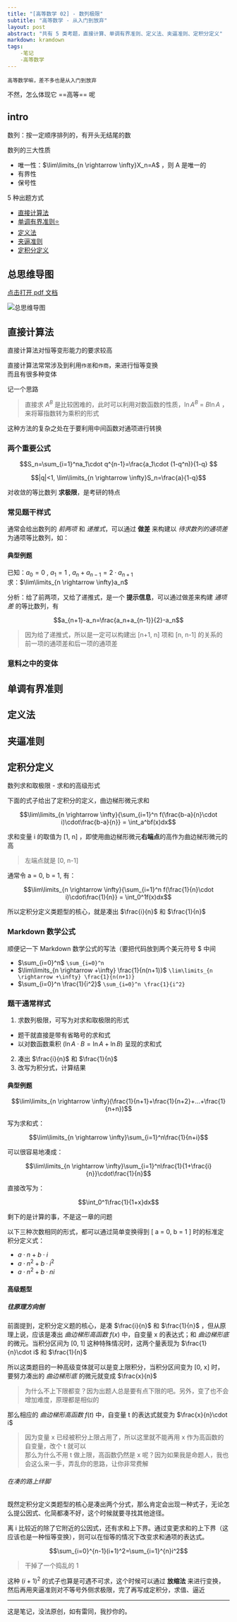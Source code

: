```yaml
---
title: "[高等数学 02] - 数列极限"
subtitle: "高等数学 - 从入门到放弃"
layout: post
abstract: "共有 5 类考题，直接计算、单调有界准则、定义法、夹逼准则、定积分定义"
markdown: kramdown
tags:
    -笔记
    -高等数学
---
```


````
高等数学嘛，差不多也是从入门到放弃
````
不然，怎么体现它 ==高等== 呢

## intro

数列：按一定顺序排列的，有开头无结尾的数

数列的三大性质
- 唯一性：$\lim\limits_{n \rightarrow \infty}X_n=A$ ，则 A 是唯一的
- 有界性
- 保号性

5 种出题方式
- [直接计算法](#直接计算法)
- [单调有界准则⭐](#单调有界准则)
- [定义法](#定义法)
- [夹逼准则](#夹逼准则)
- [定积分定义](#定积分定义)

## 总思维导图
[点击打开 pdf 文档](https://blog.ifheart.tk/media/doc/数列极限.pdf)

![总思维导图](https://blog.ifheart.tk/media/img/数列极限.jpg)































## 直接计算法

直接计算法对恒等变形能力的要求较高

直接计算法常常涉及到利用`作差`和`作商`，来进行恒等变换  
而且有很多种变体

记一个思路
> 直接求 $A^B$ 是比较困难的，此时可以利用对数函数的性质，$\ln A^B$ = $B\ln A$ ，来将幂指数转为乘积的形式  

这种方法的复杂之处在于要利用中间函数对通项进行转换

### 两个重要公式

$$S_n=\sum_{i=1}^na_1\cdot q^{n-1}=\frac{a_1\cdot (1-q^n)}{1-q} $$

$$|q|<1, \lim\limits_{n \rightarrow \infty}S_n=\frac{a}{1-q}$$

对收敛的等比数列 **求极限**，是考研的特点

### 常见题干样式

通常会给出数列的 *前两项* 和 *递推式*，可以通过 **做差** 来构建以 *待求数列的通项差* 为通项等比数列，如：

#### 典型例题

已知：$a_0=0$ , $a_1=1$ , $a_n+a_{n-1}=2\cdot a_{n+1}$  
求：$\lim\limits_{n \rightarrow \infty}a_n$

分析：给了前两项，又给了递推式，是一个 **提示信息**，可以通过做差来构建 *通项差* 的等比数列，有

$$a_{n+1}-a_n=\frac{a_n+a_{n-1}}{2}-a_n$$

> 因为给了递推式，所以是一定可以构建出 [n+1, n] 项和 [n, n-1] 的关系的  
> 前一项的通项差和后一项的通项差
 
### 意料之中的变体

## 单调有界准则

## 定义法

## 夹逼准则

## 定积分定义
数列求和取极限 - 求和的高级形式

下面的式子给出了定积分的定义，曲边梯形微元求和

$$\lim\limits_{n \rightarrow \infty}{\sum_{i=1}^n f(\frac{b-a}{n}\cdot i)\cdot\frac{b-a}{n}} = \int_a^bf(x)dx$$

求和变量 i 的取值为 [1, n] ，即使用曲边梯形微元**右端点**的高作为曲边梯形微元的高
> 左端点就是 [0, n-1]
 
通常令 a = 0, b = 1, 有：

$$\lim\limits_{n \rightarrow \infty}{\sum_{i=1}^n f(\frac{1}{n}\cdot i)\cdot\frac{1}{n}} = \int_0^1f(x)dx$$

所以定积分定义类题型的核心，就是凑出 $\frac{i}{n}$ 和 $\frac{1}{n}$

### Markdown 数学公式

顺便记一下 Markdown 数学公式的写法（要把代码放到两个美元符号 $ 中间

- $\sum_{i=0}^n$ `\sum_{i=0}^n`
- $\lim\limits_{n \rightarrow +\infty} \frac{1}{n(n+1)}$ `\lim\limits_{n \rightarrow +\infty} \frac{1}{n(n+1)}`
- $\sum_{i=0}^n \frac{1}{i^2}$ `\sum_{i=0}^n \frac{1}{i^2}`

### 题干通常样式

1. 求数列极限，可写为对求和取极限的形式
  - 题干就直接是带有省略号的求和式
  - 以对数函数乘积 $(\ln A\cdot B=\ln A+\ln B)$ 呈现的求和式
2. 凑出 $\frac{i}{n}$ 和 $\frac{1}{n}$
3. 改写为积分式，计算结果

#### 典型例题

$$\lim\limits_{n \rightarrow \infty}(\frac{1}{n+1}+\frac{1}{n+2}+...+\frac{1}{n+n})$$

写为求和式：

$$\lim\limits_{n \rightarrow \infty}\sum_{i=1}^n\frac{1}{n+i}$$

可以很容易地凑成：

$$\lim\limits_{n \rightarrow \infty}\sum_{i=1}^n\frac{1}{1+\frac{i}{n}}\cdot\frac{1}{n}$$

直接改写为：

$$\int_0^1\frac{1}{1+x}dx$$

剩下的是计算的事，不是这一章的问题

以下三种次数相同的形式，都可以通过简单变换得到 [ a = 0, b = 1 ] 时的标准定积分定义式：

- $a\cdot n+b\cdot i$
- $a\cdot n^2+b\cdot i^2$
- $a\cdot n^2+b\cdot ni$

#### 高级题型

##### 往原理方向刨
前面提到，定积分定义题的核心，是凑 $\frac{i}{n}$ 和 $\frac{1}{n}$ ，但从原理上说，应该是凑出 *曲边梯形高函数* $f(x)$ 中，自变量 x 的表达式；和 *曲边梯形底* 的微元。当积分区间为 [0, 1] 这种特殊情况时，这两个量表现为 $\frac{1}{n}\cdot i$ 和 $\frac{1}{n}$

所以这类题目的一种高级变体就可以是变上限积分，当积分区间变为 [0, x] 时，要努力凑出的 *曲边梯形底* 的微元就变成 $\frac{x}{n}$ 

> 为什么不上下限都变？因为出题人总是要有点下限的吧。另外，变了也不会增加难度，原理都是相似的

那么相应的 *曲边梯形高函数* $f(t)$ 中，自变量 t 的表达式就变为 $\frac{x}{n}\cdot i$

> 因为变量 x 已经被积分上限占用了，所以这里就不能再用 x 作为高函数的自变量，改个 t 就可以  
> 那么为什么不用 t 做上限，高函数仍然是 x 呢？因为如果我是命题人，我也会这么来一手，弄乱你的思路，让你非常费解 

###### 在凑的路上绊脚

既然定积分定义类题型的核心是凑出两个分式，那么肯定会出现一种式子，无论怎么提公因式、化简都凑不好，这个时候就要寻找其他途径。

离 i 比较近的除了它附近的公因式，还有求和上下界。通过变更求和的上下界（这应该也是一种恒等变换），则可以在恒等的情况下改变求和通项的表达式。

$$\sum_{i=0}^{n-1}(i+1)^2=\sum_{i=1}^{n}i^2$$

> 干掉了一个捣乱的 1

这种 $(i+1)^2$ 的式子也算是可遇不可求，这个时候可以通过 **放缩法** 来进行变换，然后再用夹逼准则对不等号外侧求极限，完了再写成定积分，求值、逼近

---
这是笔记，没法原创，如有雷同，我抄你的。